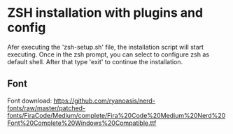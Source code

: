 # ZSH installation with plugins and config
Afer executing the 'zsh-setup.sh' file, the installation script will start executing.
Once in the zsh prompt, you can select to configure zsh as default shell.
After that type 'exit' to continue the installation. 

## Font
Font download: https://github.com/ryanoasis/nerd-fonts/raw/master/patched-fonts/FiraCode/Medium/complete/Fira%20Code%20Medium%20Nerd%20Font%20Complete%20Windows%20Compatible.ttf
